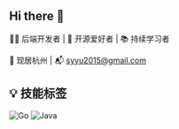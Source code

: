 ## Hi there 👋

👨‍💻 后端开发者 | 🐾 开源爱好者 | 📚 持续学习者

📍 现居杭州 | 📬 syyu2015@gmail.com

## 💡 技能标签
![Go](https://img.shields.io/badge/go-%2300ADD8.svg?style=for-the-badge&logo=go&logoColor=white )
![Java](https://img.shields.io/badge/java-%23ED8B00.svg?style=for-the-badge&logo=openjdk&logoColor=white )


